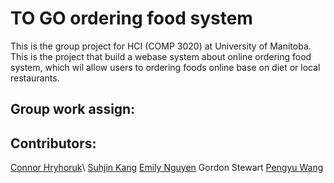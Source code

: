 # TO GO ordering food system
This is the group project for HCI (COMP 3020) at University of Manitoba. This is the project that build a webase system about online ordering food system, which wil allow users to ordering foods online base on diet or local restaurants.
## Group work assign:
## Contributors:
[Connor Hryhoruk](https://github.com/h-connor)\ [Suhjin Kang](https://github.com/skang9810)  [Emily Nguyen](https://github.com/emily0906)  Gordon Stewart  [Pengyu Wang](https://github.com/Skadoosh777)


